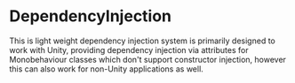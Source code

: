 # DependencyInjection

This is light weight dependency injection system is primarily designed to work with Unity, providing dependency injection via attributes for Monobehaviour classes which don't support constructor injection, however this can also work for non-Unity applications as well.
